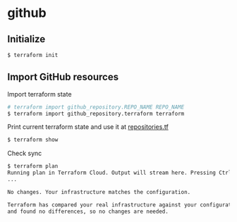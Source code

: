 # github

## Initialize

```zsh
$ terraform init
```

## Import GitHub resources

Import terraform state

```zsh
# terraform import github_repository.REPO_NAME REPO_NAME
$ terraform import github_repository.terraform terraform
```


Print current terraform state and use it at [repositories.tf](./repositories.tf)

```zsh
$ terraform show
```


Check sync

```zsh
$ terraform plan
Running plan in Terraform Cloud. Output will stream here. Pressing Ctrl-C
...

No changes. Your infrastructure matches the configuration.

Terraform has compared your real infrastructure against your configuration
and found no differences, so no changes are needed.
```

